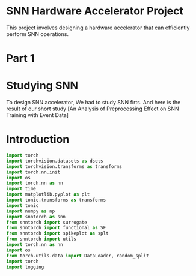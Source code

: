 # SNN Hardware Accelerator Project
This project involves designing a hardware accelerator that can efficiently perform SNN operations.

# Part 1
# Studying SNN
To design SNN accelerator, We had to study SNN firts.
And here is the result of our short study 
[An Analysis of Preprocessing Effect on SNN Training with Event Data]


# Introduction

```py
import torch
import torchvision.datasets as dsets
import torchvision.transforms as transforms
import torch.nn.init
import os
import torch.nn as nn
import time
import matplotlib.pyplot as plt
import tonic.transforms as transforms
import tonic
import numpy as np
import snntorch as snn
from snntorch import surrogate
from snntorch import functional as SF
from snntorch import spikeplot as splt
from snntorch import utils
import torch.nn as nn
import os
from torch.utils.data import DataLoader, random_split
import torch
import logging
```
